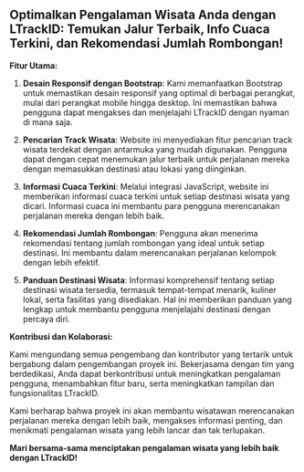 <h2>Optimalkan Pengalaman Wisata Anda dengan LTrackID: Temukan Jalur Terbaik, Info Cuaca Terkini, dan Rekomendasi Jumlah Rombongan!</h2>

**Fitur Utama:**

1. **Desain Responsif dengan Bootstrap**: Kami memanfaatkan Bootstrap untuk memastikan desain responsif yang optimal di berbagai perangkat, mulai dari perangkat mobile hingga desktop. Ini memastikan bahwa pengguna dapat mengakses dan menjelajahi LTrackID dengan nyaman di mana saja.

2. **Pencarian Track Wisata**: Website ini menyediakan fitur pencarian track wisata terdekat dengan antarmuka yang mudah digunakan. Pengguna dapat dengan cepat menemukan jalur terbaik untuk perjalanan mereka dengan memasukkan destinasi atau lokasi yang diinginkan.

3. **Informasi Cuaca Terkini**: Melalui integrasi JavaScript, website ini memberikan informasi cuaca terkini untuk setiap destinasi wisata yang dicari. Informasi cuaca ini membantu para pengguna merencanakan perjalanan mereka dengan lebih baik.

4. **Rekomendasi Jumlah Rombongan**: Pengguna akan menerima rekomendasi tentang jumlah rombongan yang ideal untuk setiap destinasi. Ini membantu dalam merencanakan perjalanan kelompok dengan lebih efektif.

5. **Panduan Destinasi Wisata**: Informasi komprehensif tentang setiap destinasi wisata tersedia, termasuk tempat-tempat menarik, kuliner lokal, serta fasilitas yang disediakan. Hal ini memberikan panduan yang lengkap untuk membantu pengguna menjelajahi destinasi dengan percaya diri.

**Kontribusi dan Kolaborasi:**

Kami mengundang semua pengembang dan kontributor yang tertarik untuk bergabung dalam pengembangan proyek ini. Bekerjasama dengan tim yang berdedikasi, Anda dapat berkontribusi untuk meningkatkan pengalaman pengguna, menambahkan fitur baru, serta meningkatkan tampilan dan fungsionalitas LTrackID.

Kami berharap bahwa proyek ini akan membantu wisatawan merencanakan perjalanan mereka dengan lebih baik, mengakses informasi penting, dan menikmati pengalaman wisata yang lebih lancar dan tak terlupakan.

**Mari bersama-sama menciptakan pengalaman wisata yang lebih baik dengan LTrackID!**
